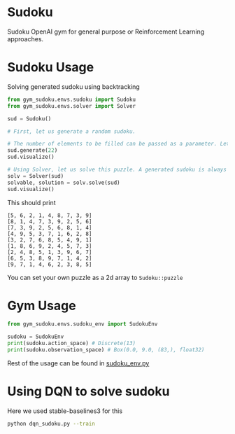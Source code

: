 # Sudoku

Sudoku OpenAI gym for general purpose or Reinforcement Learning approaches.

# Sudoku Usage
Solving generated sudoku using backtracking
```py
from gym_sudoku.envs.sudoku import Sudoku
from gym_sudoku.envs.solver import Solver

sud = Sudoku()

# First, let us generate a random sudoku.

# The number of elements to be filled can be passed as a parameter. Let us visualse the generated sudoku.
sud.generate(22)
sud.visualize()

# Using Solver, let us solve this puzzle. A generated sudoku is always solvable.
solv = Solver(sud)
solvable, solution = solv.solve(sud)
sud.visualize()
```
This should print 
```
[5, 6, 2, 1, 4, 8, 7, 3, 9]
[8, 1, 4, 7, 3, 9, 2, 5, 6]
[7, 3, 9, 2, 5, 6, 8, 1, 4]
[4, 9, 5, 3, 7, 1, 6, 2, 8]
[3, 2, 7, 6, 8, 5, 4, 9, 1]
[1, 8, 6, 9, 2, 4, 5, 7, 3]
[2, 4, 8, 5, 1, 3, 9, 6, 7]
[6, 5, 3, 8, 9, 7, 1, 4, 2]
[9, 7, 1, 4, 6, 2, 3, 8, 5]
```

You can set your own puzzle as a 2d array to `Sudoku::puzzle`

# Gym Usage 
```py
from gym_sudoku.envs.sudoku_env import SudokuEnv

sudoku = SudokuEnv
print(sudoku.action_space) # Discrete(13)
print(sudoku.observation_space) # Box(0.0, 9.0, (83,), float32)

```
Rest of the usage can be found in [sudoku_env.py](gym_sudoku/envs/sudoku_env.py)


# Using DQN to solve sudoku
Here we used stable-baselines3 for this
```bash
python dqn_sudoku.py --train
```
